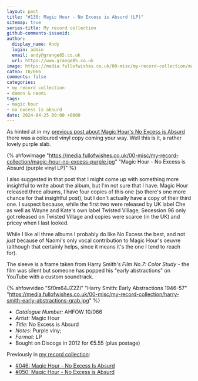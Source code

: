 ```yaml
---
layout: post
title: "#130: Magic Hour - No Excess is Absurd (LP)"
sitemap: true
series-title: My record collection
github-comments-issueid:
author:
  display_name: Andy
  login: admin
  email: andy@grange85.co.uk
  url: https://www.grange85.co.uk
image: https://media.fullofwishes.co.uk/00-misc/my-record-collection/magic-hour-no-excess-purple.jpg
catno: 10/066
comments: false
categories:
- my record collection
- damon & naomi
tags:
- magic hour
- no excess is absurd
date: 2024-04-25 00:00 +0000
---
```

As hinted at in my [previous post about Magic Hour's No Excess is Absurd](/2023/07/10/my-record-collection-050-magic-hour-no-excess-is-absurd/) there was a coloured vinyl copy coming your way. Well this is it, a rather lovely purple slab.

{% ahfowimage "https://media.fullofwishes.co.uk/00-misc/my-record-collection/magic-hour-no-excess-purple.jpg" "Magic Hour - No Excess is Absurd (purple vinyl LP)" %}

I also suggested in that post that I might come up with something more insightful to write about the album, but I'm not sure that I have. Magic Hour released three albums, I have four copies of this one (so there's one more chance for that insightful post), but I don't actually have a copy of their third one. I suspect because, while the first two were released by UK label Che as well as Wayne and Kate's own label Twisted Village, Secession 96 only got released on Twisted Village and copies were scarce (in the UK) and pricey when I last looked.

While I like all three albums I probably do like No Excess the best, and not _just_ because of Naomi's only vocal contribution to Magic Hour's oeuvre (although that certainly helps, since it means it's the one I tend to reach for).

The sleeve is a frame taken from Harry Smith's _Film No.7: Color Study_ - the film was silent but someone has popped his "early abstractions" on YouTube with a custom soundtrack.

{% ahfowvideo "Sf0m64JZ2ZI" "Harry Smith: Early Abstractions 1946-57" "https://media.fullofwishes.co.uk/00-misc/my-record-collection/harry-smith-early-abstractions-grab.jpg" %}

  - *Catalogue Number:* AHFOW 10/066
  - *Artist:* Magic Hour
  - *Title:* No Excess is Absurd
  - *Notes:* Purple viny;
  - *Format:* LP
  - Bought on Discogs in 2012 for &euro;5.55 (plus postage)

  Previously in [my record collection](/category/my-record-collection):
   - [#046: Magic Hour - No Excess Is Absurd](/2023/06/26/my-record-collection-046-magic-hour-no-excess-is-absurd/)
   - [#050: Magic Hour - No Excess is Absurd](/2023/07/10/my-record-collection-050-magic-hour-no-excess-is-absurd/)
